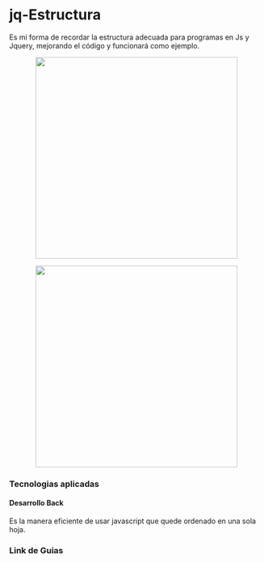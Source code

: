# jq-Estructura
Es mi forma de recordar la estructura adecuada para programas en Js y Jquery, mejorando el código y funcionará como ejemplo. 

<p align="center"><img src="https://www.acens.com/comunicacion/wp-content/images/2016/12/word-image-1.png" width="400"> </p>

<p align="center"><img src="https://d8285fmxt3duy.cloudfront.net/public/articulos/img/java-script1.jpg" width="400"> </p>


### Tecnologias aplicadas 
#### Desarrollo Back 
Es la manera eficiente de usar javascript que quede ordenado en una sola hoja. 

### Link de Guias 


